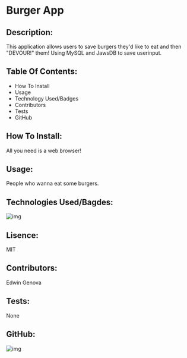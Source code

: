 # Burger App
## Description: 
This application allows users to save burgers they'd like to eat and then "DEVOUR!" them! Using MySQL and JawsDB to save userinput.
## Table Of Contents:
* How To Install
* Usage
* Technology Used/Badges
* Contributors
* Tests
* GitHub
## How To Install: 
All you need is a web browser!
## Usage:
People who wanna eat some burgers.
## Technologies Used/Bagdes: 
![img](https://img.shields.io/badge/JavaScript-used-red)
## Lisence:  
MIT
## Contributors:
Edwin Genova
## Tests:
None
## GitHub: 
![img](https://avatars0.githubusercontent.com/u/21047601?v=4)